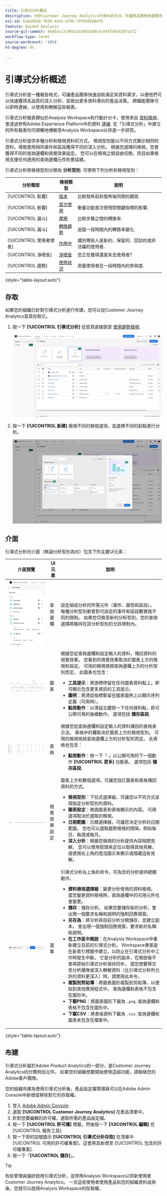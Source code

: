 ```yaml
---
title: 引導式分析概述
description: 分析Customer Journey Analytics中資料的方法，可讓產品團隊快速獲得高品質的深入分析。 也稱為Product Analytics。
exl-id: 6a8a92db-f030-424e-af9b-f8f6502084f6
feature: Guided Analysis
source-git-commit: 4ed5acc2c9bb1a530d16d9c3ce8f5e9243bfa1f2
workflow-type: tm+mt
source-wordcount: '1054'
ht-degree: 8%

---
```


# 引導式分析概述

引導式分析是一種報告格式，可讓產品團隊快速自助滿足其資料需求，以便他們可以快速獲得高品質的深入分析，並做出更多資料導向的產品決策。 跨職能團隊可以即時連線，以使用和瞭解這些報表。

引導式分析報表類似於Analysis Workspace和行動計分卡，使用來自 [資料檢視](../data-views/data-views.md)，會透過參照Adobe Experience Platform中的資料 [連線](../connections/overview.md). 在「引導式分析」中建立的所有報表均可順暢地傳輸至Analysis Workspace以供進一步研究。

引導式分析提供多種分析和檢視資料的方式。 檢視型別能以不同方式顯示相同的資料，導致使用相同事件和區段獲得不同的深入分析。 根據您選擇的檢視，您會獲得不同的查詢邊欄和視覺效果設定。 您可以在檢視之間自由切換，而且如果檢視支援任何適用的查詢邊欄元件則會延續。

引導式分析將檢視型別分類為 **分析型別**. 可使用下列分析和檢視型別：

| 分析類型 | 檢視類型 | 說明 |
| --- | --- | --- |
| [!UICONTROL 影響] | [版本](types/release.md) | 比較發佈前和發佈後同期的績效. |
| [!UICONTROL 影響] | [首次使用](types/first-use.md) | 衡量功能首次使用對關鍵指標的影響. |
| [!UICONTROL 漏斗] | [摩擦](types/friction.md) | 比較步驟之間的轉換率. |
| [!UICONTROL 漏斗] | [轉換趨勢](types/conversion-trends.md) | 追蹤一段時間內的轉換率變化. |
| [!UICONTROL 使用者增長] | [作用中](types/active.md) | 識別哪些人是新的、保留的、回訪的或非活躍的使用者. |
| [!UICONTROL 淨增長] | [淨增長](types/net-growth.md) | 您正在獲得還是失去使用者? |
| [!UICONTROL 趨勢] | [使用狀況](types/usage.md) | 測量使用者在一段時間內的參與度. |

{style="table-layout:auto"}

## 存取

如果您的組織已針對引導式分析進行布建，您可以從Customer Journey Analytics首頁存取它。

1. 按一下 **[!UICONTROL 引導式分析]** 從首頁直接跳至 [使用趨勢檢視](types/usage.md).

   ![登陸頁面動態磚](assets/landing-page-tile.png)

1. 按一下 **[!UICONTROL 新建]** 檢視不同的檢視選項，並選擇不同的起點進行分析。

   ![建立新的強制回應視窗](assets/create-new-modal.png)

## 介面

引導式分析的介面（無論分析型別為何）包含下列主要UI元素：

| 介面預覽 | UI 元素 | 說明 |
| --- | --- | --- |
| ![查詢邊欄](assets/query-rail.png) | 查詢邊欄 | 設定組成分析的所需元件（事件、屬性和區段）。 每種分析型別都會對可設定的事件和區段數實施不同的限制。 如果您切換至新的分析型別，您的查詢選擇將維持在該分析型別的允許限制內。 |
| ![圖表](assets/chart.png) | 圖表 | 根據您從查詢邊欄和設定輸入的資料，傳回資料的視覺效果。 您看到的視覺效果取決於圖表上方的檢視和設定。 可用的檢視視視查詢邊欄上方的分析型別而定。 此圖表也包含： <ul><li>**工具提示**：將游標停留在任何圖表資料點上，即可顯示包含更多資訊的工具提示。</li><li>**圖例**：將滑鼠指標暫留在圖表圖例上以顯示序列定義（可用時）。</li><li>**點按動作**：以滑鼠左鍵按一下任何資料點，即可公開可用的後續動作。 選項包括 **儲存區段**.</li></ul> |
| ![表格](assets/table.png) | 表格 | 根據您從查詢邊欄和設定輸入的資料傳回的表格表示法。 表格中的欄取決於圖表上方的檢視型別。 可用的檢視視視查詢邊欄上方的分析型別而定。 此表格也包含： <ul><li>**點按動作**：按一下「 」以公開可用的下一個動作 **[!UICONTROL 更多]** 功能表。 選項包括 **儲存區段**.</li></ul> |
| ![視覺效果設定](assets/visualization-settings.png) | 視覺效果設定 | 圖表上方有數個選項，可讓您自訂圖表和表格傳回資料的方式。<ul><li>**檢視型別**：下拉式選擇器，可讓您以不同方式呈現指定分析型別的資料。</li><li>**圖表設定**：微調圖表和表格顯示的內容。 可用選項取決於選取的檢視。</li><li>**日期範圍**：日曆選擇器，可讓您決定分析的日期範圍。 您也可以選取趨勢檢視的間隔，例如每日、每週或每月。</li><li>**深入分析**：根據您檢視的分析提供內容相關見解。 您可以使用箭頭來定位以取得其他見解，或使用右上角的燈泡圖示來顯示或隱藏這些見解。</li></ul> |
| ![選單](assets/menu.png) | 選單 | 引導式分析右上角的命令，可為您的分析提供總體動作。<ul><li>**資料檢視選擇器**：變更分析使用的資料檢視。 當您變更資料檢視時，查詢邊欄中的可用元件也會變更。</li><li>**儲存**：儲存分析。 如果您要儲存新的分析，會出現一個要求名稱和說明的強制回應視窗。</li><li>**另存為**：將分析與目前分析分開儲存，並建立副本。 會出現一個強制回應視窗，要求新的名稱和說明。</li><li>**在工作區中開啟**：在Analysis Workspace中重新建立目前的引導式分析。 Workspace專案是在新索引標籤中建立，以防止在引導式分析中工作時發生中斷。 它是分析的副本，在開啟後不會與原始引導式分析保持同步。 當您想要移交至分析團隊或深入瞭解資料（比引導式分析所允許的資料更深入）時，請使用此命令。</li><li>**複製到剪貼簿**：將圖表圖形複製到剪貼簿，以便貼到其他應用程式中。 查詢邊欄和表格不包含在圖形中。</li><li>**下載PNG**：將圖表圖形下載為 `.png`. 查詢邊欄和表格不包含在圖形中。</li><li>**下載CSV**：將表格資料下載為 `.csv`. 查詢邊欄和圖表未包含在檔案中。</li></ul> |

{style="table-layout:auto"}

## 布建

引導式分析屬於Adobe Product Analytics的一部分，是Customer Journey Analytics的付費附加元件。 如果您的組織想要開始使用這組功能，請聯絡您的Adobe客戶團隊。

您的組織布建為使用引導式分析後，產品設定檔管理員可以在Adobe Admin Console中新增或移除對它的存取權。

1. 登入 [Adobe Admin Console](https://adminconsole.adobe.com).
1. 選取 **[!UICONTROL Customer Journey Analytics]** 在產品清單中。
1. 針對您要編輯的許可權，選取所需的產品設定檔。
1. 按一下 **[!UICONTROL 許可權]** 標籤，然後按一下 **[!UICONTROL 編輯]** 在 [!UICONTROL 報告工具].
1. 按一下旁的加號圖示 **[!UICONTROL 引導式分析存取]** 在清單中 [!UICONTROL 可用的許可權專案]，這會將其新增至 [!UICONTROL 包含的許可權專案].
1. 按一下「**[!UICONTROL 儲存]**」。

>[!TIP]
>
>有些管理員偏好啟用引導式分析，並停用Analysis Workspace以供新使用者Customer Journey Analytics。 一旦這些使用者使用產品和您的組織資料成熟後，您就可以啟用Analysis Workspace的存取權。
